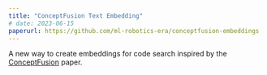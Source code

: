 ```yaml
---
title: "ConceptFusion Text Embedding"
# date: 2023-06-15
paperurl: https://github.com/ml-robotics-era/conceptfusion-embeddings
---
```

A new way to create embeddings for code search inspired by the [ConceptFusion](https://concept-fusion.github.io/) paper.